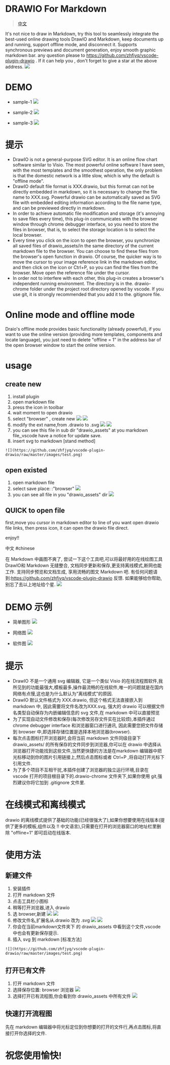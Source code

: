 # DRAWIO For Markdown 
> [中文](#chinese)

It's not nice to draw in Markdown, try this tool to seamlessly integrate the best-used online drawing tools DrawIO and Markdown, keep documents up and running, support offline mode, and disconnect it. Supports synchronous previews and document generation, enjoy smooth graphic markdown bar. any question please to https://github.com/zhfjyq/vscode-plugin-drawio .
If it can help you , don't forget to give a star at the above address.
![](https://github.com/zhfjyq/vscode-plugin-drawio/raw/master/images/screen01.png)

# DEMO

- sample-1
  ![](https://github.com/zhfjyq/vscode-plugin-drawio/raw/master/drawio_assets/demo1.png)

- sample-2
  ![](https://github.com/zhfjyq/vscode-plugin-drawio/raw/master/drawio_assets/demo2.svg)

- sample-3
  ![](https://github.com/zhfjyq/vscode-plugin-drawio/raw/master/drawio_assets/demo3.png)

# 提示

- DrawIO is not a general-purpose SVG editor. It is an online flow chart software similar to Visio. The most powerful online software I have seen, with the most templates and the smoothest operation, the only problem is that the domestic network is a little slow, which is why the default is "offline mode".
- DrawIO default file format is XXX.drawio, but this format can not be directly embedded in markdown, so it is necessary to change the file name to XXX.svg. Powerful drawio can be automatically saved as SVG file with embedded editing information according to the file name type, and can be previewed directly in markdown.
- In order to achieve automatic file modification and storage (it's annoying to save files every time), this plug-in communicates with the browser window through chrome debugger interface, so you need to store the files in browser, that is, to select the storage location is to select the local browser.
- Every time you click on the icon to open the browser, you synchronize all saved files of drawio_assets/in the same directory of the current markdown file to the browser. You can choose to find these files from the browser's open function in drawio. Of course, the quicker way is to move the cursor to your image reference link in the markdown editor, and then click on the icon or Ctrl+P, so you can find the files from the browser. Move open the reference file under the cursor.
- In order not to interfere with each other, this plug-in creates a browser's independent running environment. The directory is in the. drawio-chrome folder under the project root directory opened by vscode. If you use git, it is strongly recommended that you add it to the. gitignore file.

# Online mode and offline mode

Draio's offline mode provides basic functionality (already powerful), if you want to use the online version (providing more templates, components and locate language), you just need to delete "offline = 1" in the address bar of the open browser window to start the online version.

# usage

## create new

1. install plugin
2. open markdown file
3. press the icon in toolbar
4. wait moment to open drawio
5. select "browser" , create new
   ![](https://github.com/zhfjyq/vscode-plugin-drawio/raw/master/images/op01.png)
   ![](https://github.com/zhfjyq/vscode-plugin-drawio/raw/master/images/op02.png)
6. modify the ext name,from .drawio to .svg
   ![](https://github.com/zhfjyq/vscode-plugin-drawio/raw/master/images/op03.png)
   ![](https://github.com/zhfjyq/vscode-plugin-drawio/raw/master/images/op04.png)
7. you can see this file in sub dir "drawio_assets" at you markdown file,,vscode have a notice for update save.
8. insert svg to markdown [stand method]

```
![](https://github.com/zhfjyq/vscode-plugin-drawio/raw/master/images/test.png)
```

## open existed

1. open markdown file
2. select save place: :"browser"
   ![](https://github.com/zhfjyq/vscode-plugin-drawio/raw/master/images/op01.png)
3. you can see all file in you "drawio_assets" dir
   ![](https://github.com/zhfjyq/vscode-plugin-drawio/raw/master/images/op05.png)

## QUICK to open file

first,move you cursor in markdown editor to line of you want open drawio file links, then press icon, it can open the drawio file direct.

enjoy!!


中文
#chinese

在 Markdown 中画图不爽了, 尝试一下这个工具吧,可以将最好用的在线绘图工具DrawIO和 Markdown 无缝整合, 文档同步更新和保存,更支持离线模式,断网也能工作. 支持同步预览和文档生成, 享用流畅的图文 Markdown 吧. 有任何问题请到:https://github.com/zhfjyq/vscode-plugin-drawio 反馈.
如果能够给你帮助,别忘了去以上地址给个星.
![](https://github.com/zhfjyq/vscode-plugin-drawio/raw/master/images/screen01.png)

# DEMO 示例
* 简单图形
![](https://github.com/zhfjyq/vscode-plugin-drawio/raw/master/drawio_assets/demo1.png)

* 网络图
![](https://github.com/zhfjyq/vscode-plugin-drawio/raw/master/drawio_assets/demo2.png)

* 软件图
![](https://github.com/zhfjyq/vscode-plugin-drawio/raw/master/drawio_assets/demo3.png)

#  提示
* DrawIO 不是一个通用 svg 编辑器, 它是一个类似 Visio 的在线流程图软件,我所见到的功能最强大,模板最多,操作最流畅的在线软件,唯一的问题就是在国内网络有点慢,这也是为什么默认为"离线模式"的原因.
* DrawIO 默认文件格式为 XXX.drawio, 但这个格式无法直接嵌入到 markdown 中, 因此需要将文件名改为XXX.svg, 强大的 drawio 可以根据文件名类型自动保存为内嵌编辑信息的 svg 文件,在 markdown 中可以直接预览
* 为了实现自动文件修改和保存(每次修改另存文件实在比较烦),本插件通过 chrome debugger interface 和浏览器窗口进行通讯, 因此需要您把文件存储到 browser 中,即选择存储位置是选择本地浏览器(browser).
* 每次点击图标打开浏览器时,会将当前 markdown 文件同级目录下 drawio_assets/ 的所有保存的文件同步到浏览器,你可以在 drawio 中选择从浏览器打开功能找到这些文件,当然更快捷的方法是在markdown 编辑器中把光标移动到你的图片引用链接上,然后点击图标或者 Ctrl+P ,将自动打开光标下引用文件.
* 为了多个项目不互相干扰,本插件创建了浏览器的独立运行环境,目录在 vscode 打开的项目根目录下的.drawio-chrome 文件夹下,如果你使用 git,强烈建议你将它加到 .gitignore 文件里.

# 在线模式和离线模式
drawio 的离线模式提供了基础的功能(已经很强大了),如果你想要使用在线版本(提供了更多的模板,组件以及 !! 中文语言),只需要在打开的浏览器窗口的地址栏里删除 "offline=1" 即可启动在线版本.


# 使用方法

## 新建文件
1. 安装插件
2. 打开 markdown 文件
3. 点击工具栏小图标
4. 稍等打开浏览器,进入 drawio
5. 选 browser,新建
![](https://github.com/zhfjyq/vscode-plugin-drawio/raw/master/images/op01.png)
![](https://github.com/zhfjyq/vscode-plugin-drawio/raw/master/images/op02.png)
6. 修改文件名,扩展名从.drawio 改为 .svg
![](https://github.com/zhfjyq/vscode-plugin-drawio/raw/master/images/op03.png)
![](https://github.com/zhfjyq/vscode-plugin-drawio/raw/master/images/op04.png)
7. 你会在当前markdown文件夹下 的 drawio_assets 中看到这个文件,vscode 中也会有更新保存提示.
8. 插入 svg 到 markdown [标准方法]
```
![](https://github.com/zhfjyq/vscode-plugin-drawio/raw/master/images/test.png)
```
## 打开已有文件
1. 打开 markdown 文件
2. 选择保存位置: browser 浏览器
![](https://github.com/zhfjyq/vscode-plugin-drawio/raw/master/images/op01.png)
3. 选择打开已有流程图,你会看到你 drawio_assets 中所有文件
![](https://github.com/zhfjyq/vscode-plugin-drawio/raw/master/images/op05.png)

## 快速打开流程图
先在 markdown 编辑器中将光标定位到你想要的打开的文件行,再点击图标,将直接打开你选择的文件.


# 祝您使用愉快!
